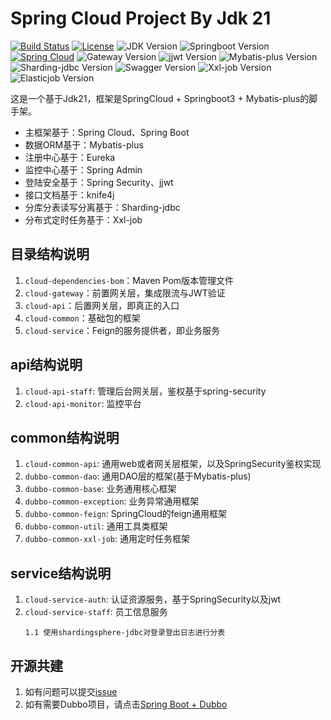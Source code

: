 # Spring Cloud Project By Jdk 21

[![Build Status](https://img.shields.io/badge/Build-ZhiQinlsZhen-red)](https://github.com/ZhiQinIsZhen)
[![License](https://img.shields.io/badge/License-MIT-yellow)](https://github.com/ZhiQinIsZhen/springcloud-liyz/blob/master/LICENSE)
![JDK Version](https://img.shields.io/badge/JDK-21-brightgreen)
![Springboot Version](https://img.shields.io/badge/Springboot-3.3.6-brightgreen)
[![Spring Cloud](https://img.shields.io/badge/Springcloud-2023.0.4-brightgreen)](https://spring.io/projects/spring-cloud)
![Gateway Version](https://img.shields.io/badge/Gateway-4.1.3-brightgreen)
![jjwt Version](https://img.shields.io/badge/jjwt-0.12.6-brightgreen)
![Mybatis-plus Version](https://img.shields.io/badge/MybatisPlus-3.5.9-brightgreen)
![Sharding-jdbc Version](https://img.shields.io/badge/ShardingJdbc-5.5.1-brightgreen)
![Swagger Version](https://img.shields.io/badge/knife4j-4.5.0-brightgreen)
![Xxl-job Version](https://img.shields.io/badge/xxljob-2.4.2-brightgreen)
![Elasticjob Version](https://img.shields.io/badge/elasticjob-3.0.4-brightgreen)

这是一个基于Jdk21，框架是SpringCloud + Springboot3 + Mybatis-plus的脚手架。

- 主框架基于：Spring Cloud、Spring Boot
- 数据ORM基于：Mybatis-plus
- 注册中心基于：Eureka
- 监控中心基于：Spring Admin
- 登陆安全基于：Spring Security、jjwt
- 接口文档基于：knife4j
- 分库分表读写分离基于：Sharding-jdbc
- 分布式定时任务基于：Xxl-job


## 目录结构说明
1. `cloud-dependencies-bom`：Maven Pom版本管理文件
2. `cloud-gateway`：前置网关层，集成限流与JWT验证
3. `cloud-api`：后置网关层，即真正的入口
4. `cloud-common`：基础包的框架
5. `cloud-service`：Feign的服务提供者，即业务服务

## api结构说明
1. `cloud-api-staff`: 管理后台网关层，鉴权基于spring-security
2. `cloud-api-monitor`: 监控平台

## common结构说明
1. `cloud-common-api`: 通用web或者网关层框架，以及SpringSecurity鉴权实现
2. `dubbo-common-dao`: 通用DAO层的框架(基于Mybatis-plus)
3. `dubbo-common-base`: 业务通用核心框架
4. `dubbo-common-exception`: 业务异常通用框架
5. `dubbo-common-feign`: SpringCloud的feign通用框架
6. `dubbo-common-util`: 通用工具类框架
7. `dubbo-common-xxl-job`: 通用定时任务框架

## service结构说明

1. `cloud-service-auth`: 认证资源服务，基于SpringSecurity以及jwt
2. `cloud-service-staff`: 员工信息服务
    ```text
    1.1 使用shardingsphere-jdbc对登录登出日志进行分表
    ```

## 开源共建
1. 如有问题可以提交[issue](https://github.com/ZhiQinIsZhen/cloud-springboot3/issues)
2. 如有需要Dubbo项目，请点击[Spring Boot + Dubbo](https://github.com/ZhiQinIsZhen/dubbo-springboot-project)